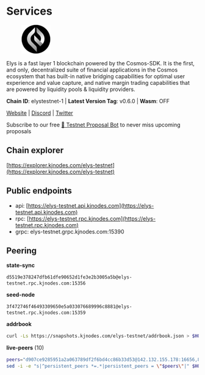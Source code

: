 # Services

<figure><img src="https://raw.githubusercontent.com/kj89/cosmos-images/main/logos/elys.png" alt=""><figcaption></figcaption></figure>

Elys is a fast layer 1 blockchain powered by the Cosmos-SDK.  It is the first, and only, decentralized suite of financial  applications in the Cosmos ecosystem that has built-in native  bridging capabilities for optimal user experience and value  capture, and native margin trading capabilities that are  powered by liquidity pools & liquidity providers.

**Chain ID**: elystestnet-1 | **Latest Version Tag**: v0.6.0 | **Wasm**: OFF

[Website](https://elys.network) | [Discord](https://discord.gg/R9Gr6Vh7vC) | [Twitter](https://twitter.com/elys_network)



Subscribe to our free [🤖 Testnet Proposal Bot](https://t.me/kjnodes_testnet_proposal_bot) to never miss upcoming proposals


## Chain explorer
[https://explorer.kjnodes.com/elys-testnet](https://explorer.kjnodes.com/elys-testnet)

## Public endpoints

* api: [https://elys-testnet.api.kjnodes.com](https://elys-testnet.api.kjnodes.com)
* rpc: [https://elys-testnet.rpc.kjnodes.com](https://elys-testnet.rpc.kjnodes.com)
* grpc: elys-testnet.grpc.kjnodes.com:15390

## Peering

**state-sync**

```text
d5519e378247dfb61dfe90652d1fe3e2b3005a5b@elys-testnet.rpc.kjnodes.com:15356
```

**seed-node**

```text
3f472746f46493309650e5a033076689996c8881@elys-testnet.rpc.kjnodes.com:15359
```

**addrbook**
```bash
curl -Ls https://snapshots.kjnodes.com/elys-testnet/addrbook.json > $HOME/.elys/config/addrbook.json
```

**live-peers** (10)
```bash
peers="d907ce9285951a2a063789df2f6bd4cc86b33d53@142.132.155.178:16656,86987eeff225699e67a6543de3622b8a986cce28@91.183.62.162:26656,f29fe386022c463b3945955efe2b753e3bcad9a9@45.151.122.202:26656,a346d8325a9c3cd40e32236eb6de031d1a2d895e@95.217.107.96:26156,e27c08c6159ebe0fb6293336ee51e68c35fe2102@31.220.84.183:60756,c818535eb8b383614277baf4fa661c61dbf2130d@167.114.172.204:15356,8723618f5dff7ac9b57472f90f2e86a2eb194e0a@71.236.119.108:25656,8851667ffc0b35d3a993fce617fd7a1a736729ad@65.21.126.180:30656,7a496b16d41c366f736135b3b362a9ce80ca7dfa@161.97.167.196:38656,d5519e378247dfb61dfe90652d1fe3e2b3005a5b@65.109.68.190:15356"
sed -i -e "s|^persistent_peers *=.*|persistent_peers = \"$peers\"|" $HOME/.elys/config/config.toml
```
